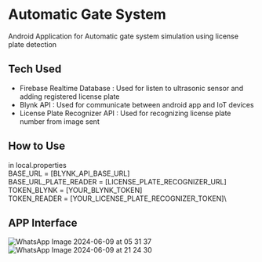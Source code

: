 # Automatic Gate System
Android Application for Automatic gate system simulation using license plate detection

## Tech Used
- Firebase Realtime Database : Used for listen to ultrasonic sensor and adding registered license plate
- Blynk API : Used for communicate between android app and IoT devices
- License Plate Recognizer API : Used for recognizing license plate number from image sent

## How to Use
in local.properties\
BASE_URL = [BLYNK_API_BASE_URL]\
BASE_URL_PLATE_READER = [LICENSE_PLATE_RECOGNIZER_URL]\
TOKEN_BLYNK = [YOUR_BLYNK_TOKEN]\
TOKEN_READER = [YOUR_LICENSE_PLATE_RECOGNIZER_TOKEN]\

## APP Interface
![WhatsApp Image 2024-06-09 at 05 31 37](https://github.com/KahilAkbr/Automatic-Gate-System/assets/108219818/0f2bc304-4f4d-4b4c-bce0-70241e3795b1)
![WhatsApp Image 2024-06-09 at 21 24 30](https://github.com/KahilAkbr/Automatic-Gate-System/assets/108219818/7ebd2858-f69a-48b7-9409-75c027396a45)
